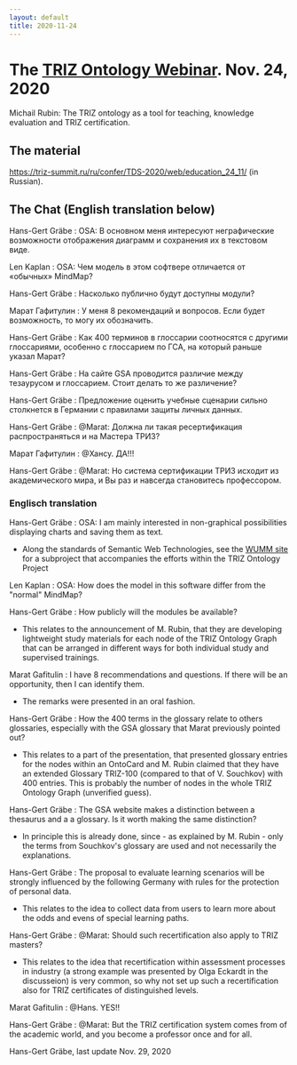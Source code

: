 ```yaml
---
layout: default
title: 2020-11-24
---
```


# The [TRIZ Ontology Webinar](OntologyWebinar "wikilink"). Nov. 24, 2020 

Michail Rubin: The TRIZ ontology as a tool for teaching, knowledge evaluation
and TRIZ certification.

## The material

<https://triz-summit.ru/ru/confer/TDS-2020/web/education_24_11/> (in Russian).

## The Chat (English translation below)

Hans-Gert Gräbe : OSA: В основном меня интересуют неграфические возможности
отображения диаграмм и сохранения их в текстовом виде.

Len Kaplan : OSA: Чем модель в этом софтвере отличается от «обычных» MindMap?

Hans-Gert Gräbe : Насколько публично будут доступны модули?

Марат Гафитулин : У меня 8 рекомендаций и вопросов. Если будет возможность, то
могу их обозначить.

Hans-Gert Gräbe : Как 400 терминов в глоссарии соотносятся с другими
глоссариями, особенно с глоссарием по ГСА, на который раньше указал Марат?

Hans-Gert Gräbe : На сайте GSA проводится различие между тезаурусом и
глоссарием. Стоит делать то же различение?

Hans-Gert Gräbe : Предложение оценить учебные сценарии сильно столкнется в
Германии с правилами защиты личных данных.

Hans-Gert Gräbe : @Marat: Должна ли такая ресертификация распространяться и на
Мастера ТРИЗ?

Марат Гафитулин : @Хансу. ДА!!!

Hans-Gert Gräbe : @Marat: Но система сертификации ТРИЗ исходит из
академического мира, и Вы раз и навсегда становитесь профессором.

### Englisch translation

Hans-Gert Gräbe : OSA: I am mainly interested in non-graphical possibilities
displaying charts and saving them as text.
* Along the standards of Semantic Web Technologies, see the [WUMM
  site](http://wumm.uni-leipzig.de/ontology.php) for a subproject that
  accompanies the efforts within the TRIZ Ontology Project

Len Kaplan : OSA: How does the model in this software differ from the "normal"
MindMap?

Hans-Gert Gräbe : How publicly will the modules be available?
* This relates to the announcement of M. Rubin, that they are developing
  lightweight study materials for each node of the TRIZ Ontology Graph that
  can be arranged in different ways for both individual study and supervised
  trainings.

Marat Gafitulin : I have 8 recommendations and questions. If there will be an
opportunity, then I can identify them.
* The remarks were presented in an oral fashion.

Hans-Gert Gräbe : How the 400 terms in the glossary relate to others
glossaries, especially with the GSA glossary that Marat previously pointed out?

* This relates to a part of the presentation, that presented glossary entries
  for the nodes within an OntoCard and M. Rubin claimed that they have an
  extended Glossary TRIZ-100 (compared to that of V. Souchkov) with 400
  entries.  This is probably the number of nodes in the whole TRIZ Ontology
  Graph (unverified guess).

Hans-Gert Gräbe : The GSA website makes a distinction between a thesaurus and a
a glossary. Is it worth making the same distinction?
* In principle this is already done, since - as explained by M. Rubin - only
  the terms from Souchkov's glossary are used and not necessarily the
  explanations.

Hans-Gert Gräbe : The proposal to evaluate learning scenarios will be strongly
influenced by the following Germany with rules for the protection of personal
data.
* This relates to the idea to collect data from users to learn more about the
  odds and evens of special learning paths. 

Hans-Gert Gräbe : @Marat: Should such recertification also apply to
TRIZ masters?
* This relates to the idea that recertification within assessment processes in
  industry (a strong example was presented by Olga Eckardt in the discusseion)
  is very common, so why not set up such a recertification also for TRIZ
  certificates of distinguished levels.

Marat Gafitulin : @Hans. YES!!

Hans-Gert Gräbe : @Marat: But the TRIZ certification system comes from
of the academic world, and you become a professor once and for all.

Hans-Gert Gräbe, last update Nov. 29, 2020
